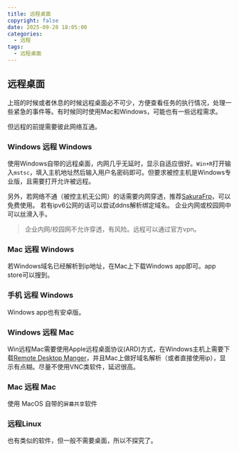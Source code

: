 ```yaml
---
title: 远程桌面
copyright: false
date: 2025-09-28 18:05:00
categories:
  - 远程
tags:
  - 远程桌面
---
```


## 远程桌面

上班的时候或者休息的时候远程桌面必不可少，方便查看任务的执行情况，处理一些紧急的事件等。有时候同时使用Mac和Windows，可能也有一些远程需求。

但远程的前提需要彼此网络互通。

### Windows 远程 Windows

使用Windows自带的远程桌面，内网几乎无延时，显示自适应很好。`Win+R`打开输入`mstsc`，填入主机地址然后输入用户名密码即可。但要求被控主机是Windows专业版，且需要打开允许被远程。

另外，若网络不通（被控主机无公网）的话需要内网穿透，推荐[SakuraFrp](https://doc.natfrp.com/)，可以免费使用。
若有ipv6公网的话可以尝试ddns解析绑定域名。
企业内网或校园网中可以丝滑入手。

> 企业内网/校园网不允许穿透，有风险。远程可以通过官方vpn。

### Mac 远程 Windows

若Windows域名已经解析到ip地址，在Mac上下载Windows app即可。app store可以搜到。

### 手机 远程 Windows

Windows app也有安卓版。

### Windows 远程 Mac

Win远程Mac需要使用Apple远程桌面协议(ARD)方式，在Windows主机上需要下载[Remote Desktop Manger](https://devolutions.net/remote-desktop-manager/)，并且Mac上做好域名解析（或者直接使用ip），显示有点糊。尽量不使用VNC类软件，延迟很高。

### Mac 远程 Mac

使用 MacOS 自带的`屏幕共享`软件

### 远程Linux

也有类似的软件，但一般不需要桌面，所以不探究了。

